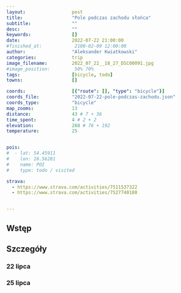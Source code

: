 ```yaml
---
layout:                 post
title:                  "Pole podczas zachodu słońca"
subtitle:               ""
desc:                   ""
keywords:               []
date:                   2022-07-22 21:00:00
#finished_at:            2100-02-09 12:00:00
author:                 "Aleksander Kwiatkowski"
categories:             trip
image_filename:         2022_07_22__18_27_DSC00091.jpg
#image_position:         50% 70%
tags:                   [bicycle, todo]
towns:                  []

coords:                 [{"route": [], "type": "bicycle"}]
coords_file:            "2022-07-22-pole-podczas-zachodu.json"
coords_type:            "bicycle"
map_zooms:              13
distance:               43 # 7 + 36
time_spent:             4 # 2 + 2
elevation:              268 # 76 + 192
temperature:            25


pois:
#  - lat: 54.45911
#    lon: 18.56281
#    name: POI
#    type: todo / visited

strava:
  - https://www.strava.com/activities/7511537322
  - https://www.strava.com/activities/7527740188


---
```



## Wstęp

## Szczegóły

### 22 lipca

### 25 lipca
